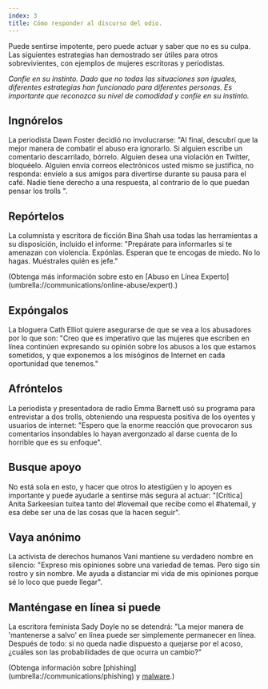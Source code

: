 ```yaml
---
index: 3
title: Cómo responder al discurso del odio.
---
```

Puede sentirse impotente, pero puede actuar y saber que no es su culpa. Las siguientes estrategias han demostrado ser útiles para otros sobrevivientes, con ejemplos de mujeres escritoras y periodistas.

*Confíe en su instinto. Dado que no todas las situaciones son iguales, diferentes estrategias han funcionado para diferentes personas. Es importante que reconozca su nivel de comodidad y confíe en su instinto.*

## Ingnórelos

La periodista Dawn Foster decidió no involucrarse: "Al final, descubrí que la mejor manera de combatir el abuso era ignorarlo. Si alguien escribe un comentario descarrilado, bórrelo. Alguien desea una violación en Twitter, bloquéelo. Alguien envía correos electrónicos usted mismo se justifica, no responda: envíelo a sus amigos para divertirse durante su pausa para el café. Nadie tiene derecho a una respuesta, al contrario de lo que puedan pensar los trolls ".

## Repórtelos

La columnista y escritora de ficción Bina Shah usa todas las herramientas a su disposición, incluido el informe: "Prepárate para informarles si te amenazan con violencia. Expónlas. Esperan que te encogas de miedo. No lo hagas. Muéstrales quién es jefe."

(Obtenga más información sobre esto en [Abuso en Línea Experto] (umbrella://communications/online-abuse/expert).)

## Expóngalos

La bloguera Cath Elliot quiere asegurarse de que se vea a los abusadores por lo que son: "Creo que es imperativo que las mujeres que escriben en línea continúen expresando su opinión sobre los abusos a los que estamos sometidos, y que exponemos a los misóginos de Internet en cada oportunidad que tenemos."

## Afróntelos

La periodista y presentadora de radio Emma Barnett usó su programa para entrevistar a dos trolls, obteniendo una respuesta positiva de los oyentes y usuarios de internet: "Espero que la enorme reacción que provocaron sus comentarios insondables lo hayan avergonzado al darse cuenta de lo horrible que es su enfoque".

## Busque apoyo

No está sola en esto, y hacer que otros lo atestigüen y lo apoyen es importante y puede ayudarle a sentirse más segura al actuar: "[Crítica] Anita Sarkeesian tuitea tanto del #lovemail que recibe como el #hatemail, y esa debe ser una de las cosas que la hacen seguir".

## Vaya anónimo

La activista de derechos humanos Vani mantiene su verdadero nombre en silencio: "Expreso mis opiniones sobre una variedad de temas. Pero sigo sin rostro y sin nombre. Me ayuda a distanciar mi vida de mis opiniones porque sé lo loco que puede llegar".

## Manténgase en línea si puede

La escritora feminista Sady Doyle no se detendrá: "La mejor manera de 'mantenerse a salvo' en línea puede ser simplemente permanecer en línea. Después de todo: si no queda nadie dispuesto a quejarse por el acoso, ¿cuáles son las probabilidades de que ocurra un cambio?"

(Obtenga información sobre [phishing] (umbrella://communications/phishing) y [malware](umbrella://information/malware/beginner).)